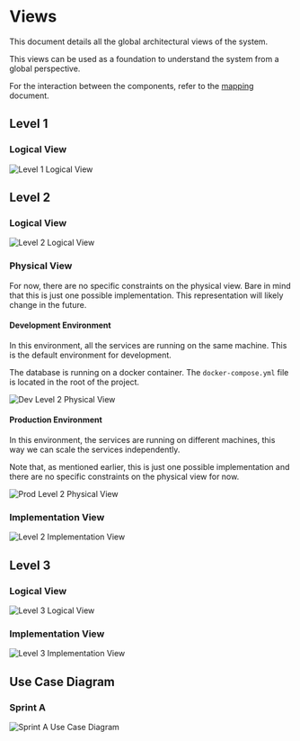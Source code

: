 # Views

This document details all the global architectural views of the system.

This views can be used as a foundation to understand the system from a global perspective.

For the interaction between the components, refer to the [mapping](./mapping/readme.md) document.

## Level 1

### Logical View

![Level 1 Logical View](level-1/assets/logical-view.svg)

## Level 2

### Logical View

![Level 2 Logical View](level-2/logic-view/assets/logical-view.svg)

### Physical View

For now, there are no specific constraints on the physical view. Bare in mind that this is just one possible implementation. This representation will likely change in the future.

#### Development Environment

In this environment, all the services are running on the same machine. This is the default environment for development.

The database is running on a docker container. The `docker-compose.yml` file is located in the root of the project.

![Dev Level 2 Physical View](level-2/physical-view/assets/dev-physical-view.svg)

#### Production Environment

In this environment, the services are running on different machines, this way we can scale the services independently.

Note that, as mentioned earlier, this is just one possible implementation and there are no specific constraints on the physical view for now.

![Prod Level 2 Physical View](level-2/physical-view/assets/prod-physical-view.svg)

### Implementation View

![Level 2 Implementation View](level-2/implementation-view/assets/implementation-view.svg)

## Level 3

### Logical View

![Level 3 Logical View](level-3/logical-view/assets/logical-view.svg)

### Implementation View

![Level 3 Implementation View](level-3/implementation-view/assets/implementation-view.svg)

## Use Case Diagram

### Sprint A

![Sprint A Use Case Diagram](assets/ucd-sprint-a.svg)
